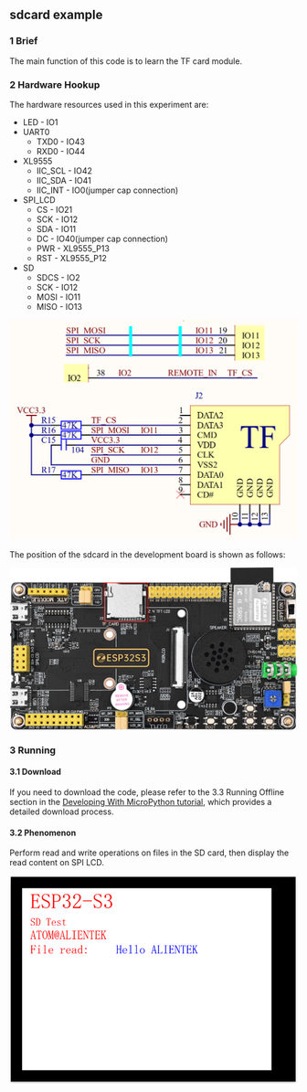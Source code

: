 ## sdcard example

### 1 Brief

The main function of this code is to learn the TF card module.

### 2 Hardware Hookup

The hardware resources used in this experiment are:

- LED - IO1
- UART0
  - TXD0 - IO43
  - RXD0 - IO44
- XL9555
  - IIC_SCL - IO42
  - IIC_SDA - IO41
  - IIC_INT - IO0(jumper cap connection)
- SPI_LCD
  - CS - IO21
  - SCK - IO12
  - SDA - IO11
  - DC - IO40(jumper cap connection)
  - PWR - XL9555_P13
  - RST - XL9555_P12
- SD
  - SDCS - IO2
  - SCK - IO12
  - MOSI - IO11
  - MISO - IO13

<img src="../../../../1_docs/3_figures/examples/sdcard/sdcard_sch.png" style="zoom:50%;" />

The position of the sdcard in the development board is shown as follows:

![](../../../../1_docs/3_figures/examples/sdcard/sdcard_position.png)

### 3 Running

#### 3.1 Download

If you need to download the code, please refer to the 3.3 Running Offline section in the [Developing With MicroPython tutorial](../../../../1_docs/Developing_With_MicroPython.md), which provides a detailed download process.

#### 3.2 Phenomenon

Perform read and write operations on files in the SD card, then display the read content on SPI LCD.

![](../../../../1_docs/3_figures/examples/sdcard/spilcd_phenomenon_mpy.png)